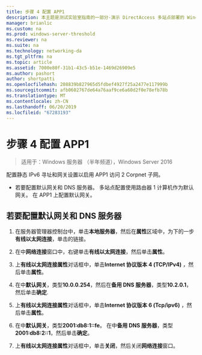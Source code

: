 ```yaml
---
title: 步骤 4 配置 APP1
description: 本主题是测试实验室指南的一部分-演示 DirectAccess 多站点部署的 Windows Server 2016
manager: brianlic
ms.custom: na
ms.prod: windows-server-threshold
ms.reviewer: na
ms.suite: na
ms.technology: networking-da
ms.tgt_pltfrm: na
ms.topic: article
ms.assetid: 7000e80f-31b1-43c5-b51e-1469d26909e5
ms.author: pashort
author: shortpatti
ms.openlocfilehash: 208839b827965d5fdbef4927f25a2477e117999b
ms.sourcegitcommit: afb0602767de64a76aaf9ce6a60d2f0e78efb78b
ms.translationtype: MT
ms.contentlocale: zh-CN
ms.lasthandoff: 06/20/2019
ms.locfileid: "67283193"
---
```

# <a name="step-4-configure-app1"></a>步骤 4 配置 APP1

>适用于：Windows 服务器 （半年频道），Windows Server 2016

配置静态 IPv6 寻址和网关设置以启用 APP1 访问 2 Corpnet 子网。  
  
- 若要配置默认网关和 DNS 服务器。 多站点配置使用路由器 1 计算机作为默认网关。 在 APP1 上配置默认网关。  
  
## <a name="to-configure-the-default-gateway-and-dns-server"></a>若要配置默认网关和 DNS 服务器  
  
1.  在服务器管理器控制台中，单击**本地服务器**，然后在**属性**区域中，为下的一步**有线以太网连接**，单击的链接。  
  
2.  在中**网络连接**窗口中，右键单击**有线以太网连接**，然后单击**属性**。  
  
3.  上**有线以太网连接属性**对话框中，单击**Internet 协议版本 4 (TCP/IPv4)** ，然后单击**属性**。  
  
4.  在中**默认网关**，类型**10.0.0.254**，然后在**备用 DNS 服务器**，类型**10.2.0.1**，然后单击**确定**.  
  
5.  上**有线以太网连接属性**对话框中，单击**Internet 协议版本 6 (Tcp/ipv6)** ，然后单击**属性**。  
  
6.  在中**默认网关**，类型**2001:db8:1::fe**。 在中**备用 DNS 服务器**，类型**2001:db8:2::1**，然后单击**确定**。  
  
7.  上**有线以太网连接属性**对话框中，单击**关闭**，然后关闭**网络连接**窗口。  
  


